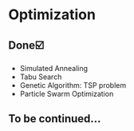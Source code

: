 # Optimization

## Done☑️
* Simulated Annealing
* Tabu Search
* Genetic Algorithm: TSP problem
* Particle Swarm Optimization
 
## To be continued...

